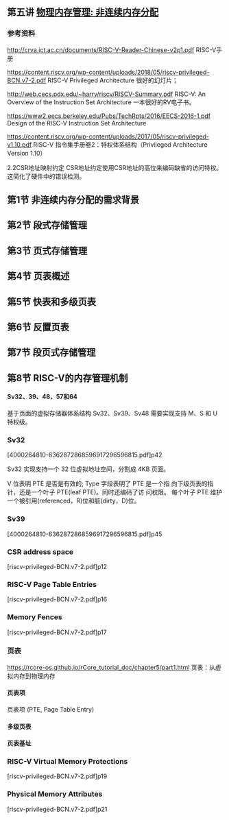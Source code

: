 ## 第五讲 [物理内存管理: 非连续内存分配](http://os.cs.tsinghua.edu.cn/oscourse/OS2020spring/lecture06)

### 参考资料

http://crva.ict.ac.cn/documents/RISC-V-Reader-Chinese-v2p1.pdf
RISC-V手册

https://content.riscv.org/wp-content/uploads/2018/05/riscv-privileged-BCN.v7-2.pdf
RISC-V Privileged Architecture
很好的幻灯片；

http://web.cecs.pdx.edu/~harry/riscv/RISCV-Summary.pdf
RISC-V: An Overview of the Instruction Set Architecture
一本很好的RV电子书。

https://www2.eecs.berkeley.edu/Pubs/TechRpts/2016/EECS-2016-1.pdf
Design of the RISC-V Instruction Set Architecture

https://content.riscv.org/wp-content/uploads/2017/05/riscv-privileged-v1.10.pdf
RISC-V 指令集手册卷2：特权体系结构（Privileged Architecture Version 1.10）

2.2CSR地址映射约定
CSR地址约定使用CSR地址的高位来编码缺省的访问特权。这简化了硬件中的错误检测。

## 第1节 非连续内存分配的需求背景 

## 第2节 段式存储管理 

## 第3节 页式存储管理 
## 第4节 页表概述 
## 第5节 快表和多级页表 
## 第6节 反置页表 
## 第7节 段页式存储管理
## 第8节 RISC-V的内存管理机制 


#### Sv32、39、48、57和64
基于页面的虚拟存储器体系结构
Sv32、Sv39、Sv48 需要实现支持 M、S 和 U 特权级。

### Sv32
[4000264810-6362872868596917296596815.pdf]p42

Sv32 实现支持一个 32 位虚拟地址空间，分割成 4KB 页面。


V 位表明 PTE 是否是有效的;
Type 字段表明了 PTE 是一个指 向下级页表的指针，还是一个叶子 PTE(leaf PTE)。同时还编码了访 问权限。
每个叶子 PTE 维护一个被引用(referenced，R)位和脏(dirty，D)位。



### Sv39
[4000264810-6362872868596917296596815.pdf]p45


### CSR address space
[riscv-privileged-BCN.v7-2.pdf]p12

### RISC-V Page Table Entries
[riscv-privileged-BCN.v7-2.pdf]p16
### Memory Fences
[riscv-privileged-BCN.v7-2.pdf]p17

### 页表
https://rcore-os.github.io/rCore_tutorial_doc/chapter5/part1.html
页表：从虚拟内存到物理内存
#### 页表项
页表项 (PTE, Page Table Entry)
#### 多级页表

#### 页表基址


### RISC-V Virtual Memory Protections
[riscv-privileged-BCN.v7-2.pdf]p19


### Physical Memory Attributes
[riscv-privileged-BCN.v7-2.pdf]p21